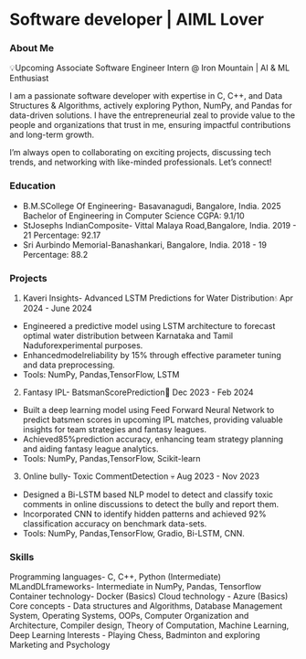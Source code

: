 # Software developer | AIML Lover

### About Me
💡Upcoming Associate Software Engineer Intern @ Iron Mountain | AI & ML Enthusiast

I am a passionate software developer with expertise in C, C++, and Data Structures & Algorithms, actively exploring Python, NumPy, and Pandas for data-driven solutions. I have the entrepreneurial zeal to provide value to the people and organizations that trust in me, ensuring impactful contributions and long-term growth.

I’m always open to collaborating on exciting projects, discussing tech trends, and networking with like-minded professionals. Let’s connect!

### Education
- B.M.SCollege Of Engineering- Basavanagudi, Bangalore, India.                 2025
     Bachelor of Engineering in Computer Science CGPA: 9.1/10
- StJosephs IndianComposite- Vittal Malaya Road,Bangalore, India.         2019 - 21
     Percentage: 92.17
- Sri Aurbindo Memorial-Banashankari, Bangalore, India.                   2018 - 19
     Percentage: 88.2
 
### Projects
1. Kaveri Insights- Advanced LSTM Predictions for Water Distribution💧                    Apr 2024 - June 2024
 - Engineered a predictive model using LSTM architecture to forecast optimal water distribution between Karnataka and Tamil
   Naduforexperimental purposes.
 - Enhancedmodelreliability by 15% through effective parameter tuning and data preprocessing.
 - Tools: NumPy, Pandas,TensorFlow, LSTM
   
2. Fantasy IPL- BatsmanScorePrediction🏏                                                   Dec 2023 - Feb 2024
 - Built a deep learning model using Feed Forward Neural Network to predict batsmen scores in upcoming IPL matches,
 providing valuable insights for team strategies and fantasy leagues.
 - Achieved85%prediction accuracy, enhancing team strategy planning and aiding fantasy league analytics.
 - Tools: NumPy, Pandas,TensorFlow, Scikit-learn
   
 3. Online bully- Toxic CommentDetection 💀                                                 Aug 2023 - Nov 2023
  - Designed a Bi-LSTM based NLP model to detect and classify toxic comments in online discussions to detect the bully and
    report them.
  - Incorporated CNN to identify hidden patterns and achieved 92% classification accuracy on benchmark data-sets.
  - Tools: NumPy, Pandas,TensorFlow, Gradio, Bi-LSTM, CNN.

### Skills
Programming languages-  C, C++, Python (Intermediate)
MLandDLframeworks-      Intermediate in NumPy, Pandas, Tensorflow
Container technology-   Docker (Basics)
Cloud technology -      Azure (Basics)
Core concepts -         Data structures and Algorithms, Database Management System, Operating Systems, OOPs,
                        Computer Organization and Architecture, Compiler design, Theory of Computation, Machine
                        Learning, Deep Learning
Interests -             Playing Chess, Badminton and exploring Marketing and Psychology
